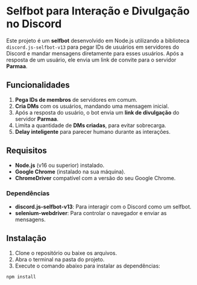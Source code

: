 # Selfbot para Interação e Divulgação no Discord

Este projeto é um **selfbot** desenvolvido em Node.js utilizando a biblioteca `discord.js-selfbot-v13` para pegar IDs de usuários em servidores do Discord e mandar mensagens diretamente para esses usuários. Após a resposta de um usuário, ele envia um link de convite para o servidor **Parmaa**.

## Funcionalidades

1. **Pega IDs de membros** de servidores em comum.
2. **Cria DMs** com os usuários, mandando uma mensagem inicial.
3. Após a resposta do usuário, o bot envia um **link de divulgação** do servidor **Parmaa**.
4. Limita a quantidade de **DMs criadas**, para evitar sobrecarga.
5. **Delay inteligente** para parecer humano durante as interações.

## Requisitos

- **Node.js** (v16 ou superior) instalado.
- **Google Chrome** (instalado na sua máquina).
- **ChromeDriver** compatível com a versão do seu Google Chrome.

### Dependências

- **discord.js-selfbot-v13**: Para interagir com o Discord como um selfbot.
- **selenium-webdriver**: Para controlar o navegador e enviar as mensagens.

## Instalação

1. Clone o repositório ou baixe os arquivos.
2. Abra o terminal na pasta do projeto.
3. Execute o comando abaixo para instalar as dependências:

```bash
npm install
